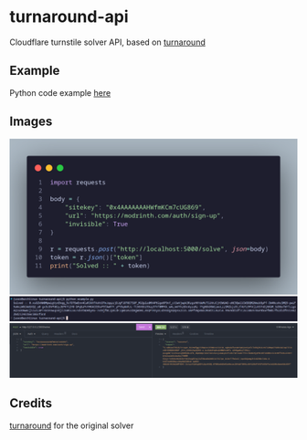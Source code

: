 # turnaround-api  
Cloudflare turnstile solver API, based on [turnaround](https://github.com/Body-Alhoha/turnaround)  

## Example  
Python code example [here](https://github.com/Euro-pol/turnaround-api/blob/main/example.py)

## Images  
![image1](./images/image1.png)
![image2](./images/image2.png)
![image3](./images/image3.png) 

## Credits  
[turnaround](https://github.com/Body-Alhoha/turnaround/) for the original solver